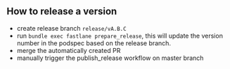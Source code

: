 
## How to release a version

- create release branch `release/vA.B.C`
- run `bundle exec fastlane prepare_release`, this will update the version number in the podspec based on the release branch.
- merge the automatically created PR
- manually trigger the publish_release workflow on master branch
